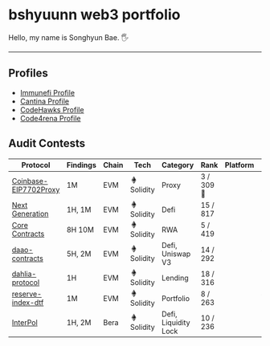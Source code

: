 # bshyuunn web3 portfolio
Hello, my name is Songhyun Bae. 🖐️


---

## Profiles
- [Immunefi Profile](https://immunefi.com/profile/hyuunn/)
- [Cantina Profile](https://cantina.xyz/u/songhyun)
- [CodeHawks Profile](https://profiles.cyfrin.io/u/bshyuunn)
- [Code4rena Profile](https://code4rena.com/@hyuunn)

## Audit Contests
| Protocol | Findings | Chain | Tech | Category | Rank | Platform | Data |
| --- | --- | --- | --- | --- | --- | --- | --- |
| [Coinbase-EIP7702Proxy](https://cantina.xyz/competitions/b0a948cd-c861-4807-b36e-d680d82598bf) | 1M | EVM | <img src="./images/solidity.ico" width=15 height=15> Solidity | Proxy | 3 / 309 🥉 | <img src="./images/cantina.ico" width=15 height=15> | Mar 2025 |
| [Next Generation](https://code4rena.com/audits/2025-01-next-generation) | 1H, 1M | EVM | <img src="./images/solidity.ico" width=15 height=15> Solidity | Defi | 15 / 817 | <img src="./images/code4rena.ico" width=15 height=15> | Feb 2025 |
| [Core Contracts](https://codehawks.cyfrin.io/c/2025-02-raac) | 8H 10M | EVM | <img src="./images/solidity.ico" width=15 height=15> Solidity | RWA | 5 / 419 | <img src="./images/codehawks.ico" width=15 height=15> | Feb 2025 |
| [daao-contracts](https://cantina.xyz/competitions/bd43bdd1-bc7f-473b-96c0-d35d37f3db33) | 5H, 2M | EVM | <img src="./images/solidity.ico" width=15 height=15> Solidity | Defi, Uniswap V3 | 14 / 292 | <img src="./images/cantina.ico" width=15 height=15> | Jan 2025 |
| [dahlia-protocol](https://cantina.xyz/competitions/691ce303-f137-437a-bf34-aef87dfe983b) | 1H | EVM | <img src="./images/solidity.ico" width=15 height=15> Solidity | Lending | 18 / 316 | <img src="./images/cantina.ico" width=15 height=15> | Feb 2025 |
| [reserve-index-dtf](https://cantina.xyz/competitions/9dfca0bc-a7bf-482e-a3df-4eb861f55c4f) | 1M | EVM | <img src="./images/solidity.ico" width=15 height=15> Solidity | Portfolio | 8 / 263 | <img src="./images/cantina.ico" width=15 height=15> | Jan 2025 |
| [InterPol](https://cantina.xyz/competitions/55023131-27df-44e4-af46-bec298d0fa8e) | 1H, 2M | Bera | <img src="./images/solidity.ico" width=15 height=15> Solidity | Defi, Liquidity Lock | 10 / 236 | <img src="./images/cantina.ico" width=15 height=15> | Dec 2024 |
